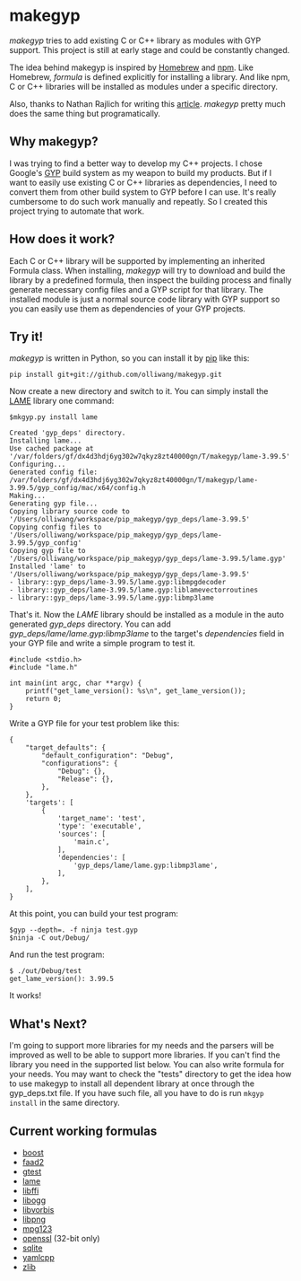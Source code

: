 makegyp
=======

*makegyp* tries to add existing C or C++ library as modules with GYP support.
This project is still at early stage and could be constantly changed.

The idea behind makegyp is inspired by [Homebrew](http://brew.sh) and
[npm](https://npmjs.org). Like Homebrew, *formula* is defined explicitly
for installing a library. And like npm, C or C++ libraries will be installed
as modules under a specific directory.

Also, thanks to Nathan Rajlich for writing this
[article](http://n8.io/converting-a-c-library-to-gyp/). *makegyp* pretty much
does the same thing but programatically.

Why makegyp?
-------------
I was trying to find a better way to develop my C++ projects. I chose Google's
[GYP](https://code.google.com/p/gyp/) build system as my weapon to build
my products. But if I want to easily use existing C or C++ libraries as
dependencies, I need to convert them from other build system to GYP before I
can use. It's really cumbersome to do such work manually and repeatly. So I
created this project trying to automate that work.

How does it work?
-----------------
Each C or C++ library will be supported by implementing an inherited Formula
class. When installing, *makegyp* will try to download and build the library by
a predefined formula, then inspect the building process and finally
generate necessary config files and  a GYP script for that library.
The installed module is just a normal source code library with GYP support so
you can easily use them as dependencies of your GYP projects.

Try it!
-------
*makegyp* is written in Python, so you can install it by [pip](http://www.pip-installer.org/en/latest/) like this:

    pip install git+git://github.com/olliwang/makegyp.git

Now create a new directory and switch to it. You can simply install the [LAME](http://lame.sourceforge.net) library one command:

    $mkgyp.py install lame

    Created 'gyp_deps' directory.
    Installing lame...
    Use cached package at '/var/folders/gf/dx4d3hdj6yg302w7qkyz8zt40000gn/T/makegyp/lame-3.99.5'
    Configuring...
    Generated config file: /var/folders/gf/dx4d3hdj6yg302w7qkyz8zt40000gn/T/makegyp/lame-3.99.5/gyp_config/mac/x64/config.h
    Making...
    Generating gyp file...
    Copying library source code to '/Users/olliwang/workspace/pip_makegyp/gyp_deps/lame-3.99.5'
    Copying config files to '/Users/olliwang/workspace/pip_makegyp/gyp_deps/lame-3.99.5/gyp_config'
    Copying gyp file to '/Users/olliwang/workspace/pip_makegyp/gyp_deps/lame-3.99.5/lame.gyp'
    Installed 'lame' to '/Users/olliwang/workspace/pip_makegyp/gyp_deps/lame-3.99.5'
    - library::gyp_deps/lame-3.99.5/lame.gyp:libmpgdecoder
    - library::gyp_deps/lame-3.99.5/lame.gyp:liblamevectorroutines
    - library::gyp_deps/lame-3.99.5/lame.gyp:libmp3lame

That's it. Now the *LAME* library should be installed as a module in the auto
generated *gyp_deps* directory. You can add *gyp_deps/lame/lame.gyp:libmp3lame*
to the target's *dependencies* field in your GYP file and write a simple
program to test it.

    #include <stdio.h>
    #include "lame.h"

    int main(int argc, char **argv) {
        printf("get_lame_version(): %s\n", get_lame_version());
        return 0;
    }

Write a GYP file for your test problem like this:

    {
        "target_defaults": {
            "default_configuration": "Debug",
            "configurations": {
                "Debug": {},
                "Release": {},
            },
        },
        'targets': [
            {
                'target_name': 'test',
                'type': 'executable',
                'sources': [
                    'main.c',
                ],
                'dependencies': [
                    'gyp_deps/lame/lame.gyp:libmp3lame',
                ],
            },
        ],
    }

At this point, you can build your test program:

    $gyp --depth=. -f ninja test.gyp
    $ninja -C out/Debug/

And run the test program:

    $ ./out/Debug/test
    get_lame_version(): 3.99.5

It works!

What's Next?
------------
I'm going to support more libraries for my needs and the parsers will be
improved as well to be able to support more libraries. If you can't find the
library you need in the supported list below. You can also write formula for
your needs. You may want to check the "tests" directory to get the idea how
to use makegyp to install all dependent library at once through the
gyp_deps.txt file. If you have such file, all you have to do is run
`mkgyp install` in the same directory.

Current working formulas
-------------------------
- [boost](http://www.boost.org)
- [faad2](http://www.audiocoding.com/faad2.html)
- [gtest](https://code.google.com/p/googletest/)
- [lame](http://lame.sourceforge.net)
- [libffi](https://sourceware.org/libffi/)
- [libogg](http://xiph.org/ogg/)
- [libvorbis](http://xiph.org/vorbis/)
- [libpng](http://www.libpng.org/pub/png/libpng.html)
- [mpg123](http://www.mpg123.de)
- [openssl](http://www.openssl.org) (32-bit only)
- [sqlite](http://www.sqlite.org)
- [yamlcpp](https://code.google.com/p/yaml-cpp/)
- [zlib](http://www.zlib.net)
